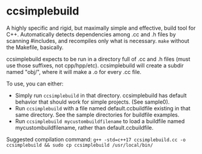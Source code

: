 # ccsimplebuild
A highly specific and rigid, but maximally simple and effective, build tool for
C++. Automatically detects dependencies among .cc and .h files by scanning
#includes, and recompiles only what is necessary. `make` without the Makefile,
basically.

ccsimplebuild expects to be run in a directory full of .cc and .h files (must
use those suffixes, not cpp/hpp/etc). ccsimplebuild will create a subdir named
"obj/", where it will make a .o for every .cc file.

To use, you can either:

* Simply run `ccsimplebuild` in that directory. ccsimplebuild has default
  behavior that should work for simple projects. (See sample0).
* Run `ccsimplebuild` with a file named default.ccbuildfile existing in that same
  directory. See the sample directories for buildfile examples.
* Run `ccsimplebuild mycustombuildfilename` to load a buildfile named
  mycustombuildfilename, rather than default.ccbuildfile.

Suggested compilation command:
`g++ -std=c++17 ccsimplebuild.cc -o ccsimplebuild && sudo cp ccsimplebuild /usr/local/bin/`
